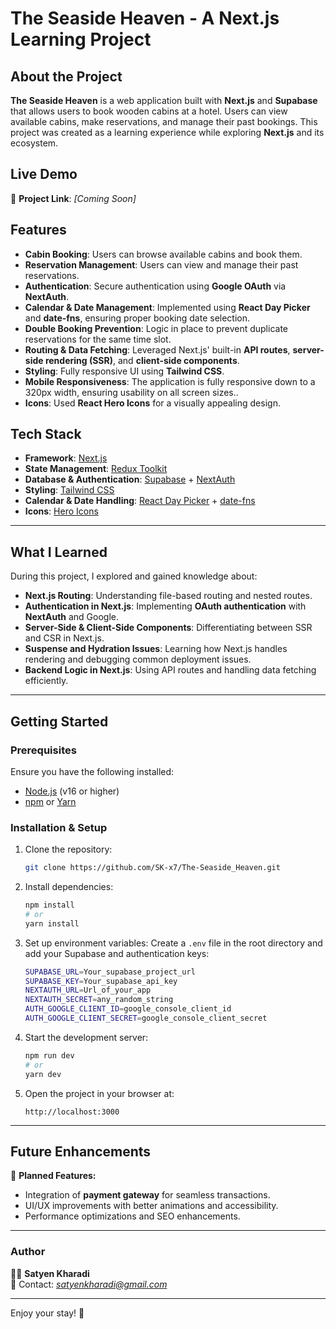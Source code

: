 # The Seaside Heaven - A Next.js Learning Project

## About the Project

**The Seaside Heaven** is a web application built with **Next.js** and **Supabase** that allows users to book wooden cabins at a hotel. Users can view available cabins, make reservations, and manage their past bookings. This project was created as a learning experience while exploring **Next.js** and its ecosystem.

## Live Demo
🚀 **Project Link**: *[Coming Soon]*

## Features

- **Cabin Booking**: Users can browse available cabins and book them.
- **Reservation Management**: Users can view and manage their past reservations.
- **Authentication**: Secure authentication using **Google OAuth** via **NextAuth**.
- **Calendar & Date Management**: Implemented using **React Day Picker** and **date-fns**, ensuring proper booking date selection.
- **Double Booking Prevention**: Logic in place to prevent duplicate reservations for the same time slot.
- **Routing & Data Fetching**: Leveraged Next.js' built-in **API routes**, **server-side rendering (SSR)**, and **client-side components**.
- **Styling**: Fully responsive UI using **Tailwind CSS**.
- **Mobile Responsiveness**: The application is fully responsive down to a 320px width, ensuring usability on all screen sizes..
- **Icons**: Used **React Hero Icons** for a visually appealing design.

## Tech Stack

- **Framework**: [Next.js](https://nextjs.org/)
- **State Management**: [Redux Toolkit](https://redux-toolkit.js.org/)
- **Database & Authentication**: [Supabase](https://supabase.com/) + [NextAuth](https://next-auth.js.org/)
- **Styling**: [Tailwind CSS](https://tailwindcss.com/)
- **Calendar & Date Handling**: [React Day Picker](https://react-day-picker.js.org/) + [date-fns](https://date-fns.org/)
- **Icons**: [Hero Icons](https://heroicons.com/)

---

## What I Learned

During this project, I explored and gained knowledge about:

- **Next.js Routing**: Understanding file-based routing and nested routes.
- **Authentication in Next.js**: Implementing **OAuth authentication** with **NextAuth** and Google.
- **Server-Side & Client-Side Components**: Differentiating between SSR and CSR in Next.js.
- **Suspense and Hydration Issues**: Learning how Next.js handles rendering and debugging common deployment issues.
- **Backend Logic in Next.js**: Using API routes and handling data fetching efficiently.

---

## Getting Started

### Prerequisites

Ensure you have the following installed:

- [Node.js](https://nodejs.org/) (v16 or higher)
- [npm](https://www.npmjs.com/) or [Yarn](https://yarnpkg.com/)

### Installation & Setup

1. Clone the repository:
   ```sh
   git clone https://github.com/SK-x7/The-Seaside_Heaven.git
   ```

2. Install dependencies:
   ```sh
   npm install
   # or
   yarn install
   ```

3. Set up environment variables:
   Create a `.env` file in the root directory and add your Supabase and authentication keys:
   ```sh
   SUPABASE_URL=Your_supabase_project_url
   SUPABASE_KEY=Your_supabase_api_key
   NEXTAUTH_URL=Url_of_your_app
   NEXTAUTH_SECRET=any_random_string
   AUTH_GOOGLE_CLIENT_ID=google_console_client_id
   AUTH_GOOGLE_CLIENT_SECRET=google_console_client_secret
    ```

4. Start the development server:
   ```sh
   npm run dev
   # or
   yarn dev
   ```

5. Open the project in your browser at:
   ```
   http://localhost:3000
   ```

---

## Future Enhancements

🚀 **Planned Features:**
- Integration of **payment gateway** for seamless transactions.
- UI/UX improvements with better animations and accessibility.
- Performance optimizations and SEO enhancements.

---

### Author
👨‍💻 **Satyen Kharadi**  
📧 Contact: *satyenkharadi@gmail.com*

---

Enjoy your stay! 🏡

